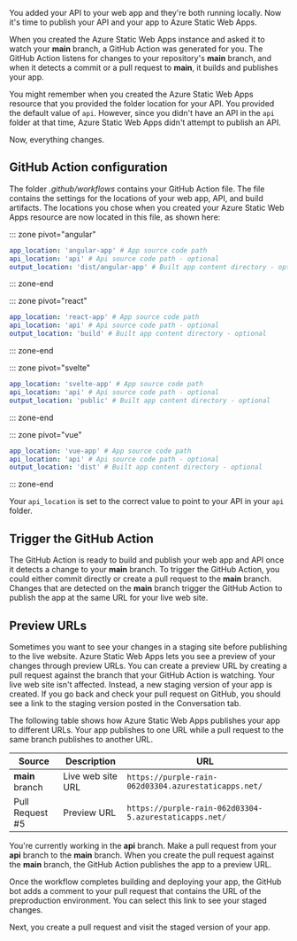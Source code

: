 You added your API to your web app and they're both running locally. Now it's time to publish your API and your app to Azure Static Web Apps.

When you created the Azure Static Web Apps instance and asked it to watch your **main** branch, a GitHub Action was generated for you. The GitHub Action listens for changes to your repository's **main** branch, and when it detects a commit or a pull request to **main**, it builds and publishes your app.

You might remember when you created the Azure Static Web Apps resource that you provided the folder location for your API. You provided the default value of `api`. However, since you didn't have an API in the `api` folder at that time, Azure Static Web Apps didn't attempt to publish an API.

Now, everything changes.

## GitHub Action configuration

The folder *.github/workflows* contains your GitHub Action file. The file contains the settings for the locations of your web app, API, and build artifacts. The locations you chose when you created your Azure Static Web Apps resource are now located in this file, as shown here:

::: zone pivot="angular"

```yml
app_location: 'angular-app' # App source code path
api_location: 'api' # Api source code path - optional
output_location: 'dist/angular-app' # Built app content directory - optional
```

::: zone-end

::: zone pivot="react"

```yml
app_location: 'react-app' # App source code path
api_location: 'api' # Api source code path - optional
output_location: 'build' # Built app content directory - optional
```

::: zone-end

::: zone pivot="svelte"

```yml
app_location: 'svelte-app' # App source code path
api_location: 'api' # Api source code path - optional
output_location: 'public' # Built app content directory - optional
```

::: zone-end

::: zone pivot="vue"

```yml
app_location: 'vue-app' # App source code path
api_location: 'api' # Api source code path - optional
output_location: 'dist' # Built app content directory - optional
```

::: zone-end

Your `api_location` is set to the correct value to point to your API in your `api` folder.

## Trigger the GitHub Action

The GitHub Action is ready to build and publish your web app and API once it detects a change to your **main** branch. To trigger the GitHub Action, you could either commit directly or create a pull request to the **main** branch. Changes that are detected on the **main** branch trigger the GitHub Action to publish the app at the same URL for your live web site.

## Preview URLs

Sometimes you want to see your changes in a staging site before publishing to the live website. Azure Static Web Apps lets you see a preview of your changes through preview URLs. You can create a preview URL by creating a pull request against the branch that your GitHub Action is watching. Your live web site isn't affected. Instead, a new staging version of your app is created. If you go back and check your pull request on GitHub, you should see a link to the staging version posted in the Conversation tab.

The following table shows how Azure Static Web Apps publishes your app to different URLs. Your app publishes to one URL while a pull request to the same branch publishes to another URL.

| Source          | Description       | URL                                                    |
| --------------- | ----------------- | ------------------------------------------------------ |
| **main** branch | Live web site URL | `https://purple-rain-062d03304.azurestaticapps.net/`   |
| Pull Request #5 | Preview URL       | `https://purple-rain-062d03304-5.azurestaticapps.net/` |

You're currently working in the **api** branch. Make a pull request from your **api** branch to the **main** branch. When you create the pull request against the **main** branch, the GitHub Action publishes the app to a preview URL.

Once the workflow completes building and deploying your app, the GitHub bot adds a comment to your pull request that contains the URL of the preproduction environment. You can select this link to see your staged changes.

Next, you create a pull request and visit the staged version of your app.
